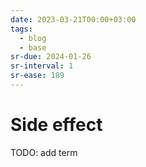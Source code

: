 ```yaml
---
date: 2023-03-21T00:00+03:00
tags:
  - blog
  - base
sr-due: 2024-01-26
sr-interval: 1
sr-ease: 189
---
```


# Side effect

TODO: add term
